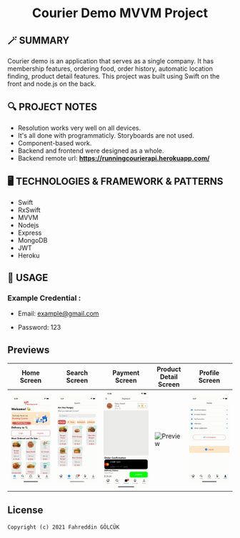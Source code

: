 <h1 align="center">
  Courier Demo MVVM Project
</h1>

## 🪄 SUMMARY
Courier demo is an application that serves as a single company. It has membership features, ordering food, order history, automatic location finding, product detail features. This project was built using Swift on the front and node.js on the back.

## 🔍 PROJECT NOTES

- Resolution works very well on all devices.
- It's all done with programmaticly. Storyboards are not used.
- Component-based work.
- Backend and frontend were designed as a whole.
- Backend remote url: **https://runningcourierapi.herokuapp.com/**

## 🖥 TECHNOLOGIES & FRAMEWORK & PATTERNS

- Swift
- RxSwift
- MVVM
- Nodejs
- Express
- MongoDB
- JWT
- Heroku

## 🔋 USAGE

### Example Credential :

- Email: example@gmail.com

- Password: 123

## Previews 

| Home Screen | Search Screen | Payment Screen | Product Detail Screen | Profile Screen |
| --- | --- | --- | --- | --- | 
| ![Preview](gifs/1.gif) | ![Preview](gifs/2.gif) | ![Preview](gifs/3.gif) | ![Preview](gifs/5.gif) | ![Preview](gifs/4.gif) | 

## License
```
Copyright (c) 2021 Fahreddin GÖLCÜK
```
